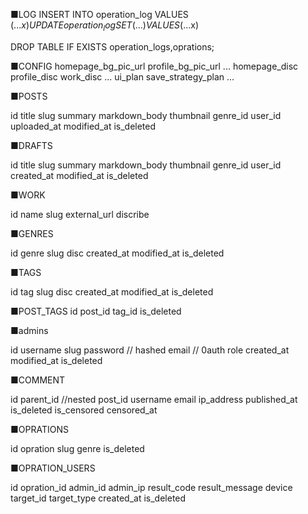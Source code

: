 ■LOG
INSERT INTO operation_log VALUES (...$x)
UPDATE operation_log SET (...) VALUES (...$x)


DROP TABLE IF EXISTS operation_logs,oprations;


■CONFIG
homepage_bg_pic_url
profile_bg_pic_url
...
homepage_disc
profile_disc
work_disc
...
ui_plan
save_strategy_plan
...

■POSTS

id
title
slug
summary
markdown_body
thumbnail
genre_id
user_id
uploaded_at
modified_at
is_deleted


■DRAFTS

id
title
slug
summary
markdown_body
thumbnail
genre_id
user_id
created_at
modified_at
is_deleted


■WORK

id
name
slug
external_url
discribe


■GENRES

id
genre
slug
disc
created_at
modified_at
is_deleted

■TAGS

id
tag
slug
disc
created_at
modified_at
is_deleted


■POST_TAGS
id
post_id
tag_id
is_deleted


■admins

id
username
slug
password 	// hashed
email    	// 0auth
role
created_at
modified_at
is_deleted

■COMMENT

id
parent_id  	//nested
post_id
username
email
ip_address
published_at
is_deleted
is_censored
censored_at


■OPRATIONS

id
opration
slug
genre
is_deleted



■OPRATION_USERS

id
opration_id
admin_id
admin_ip
result_code
result_message
device
target_id
target_type
created_at
is_deleted
